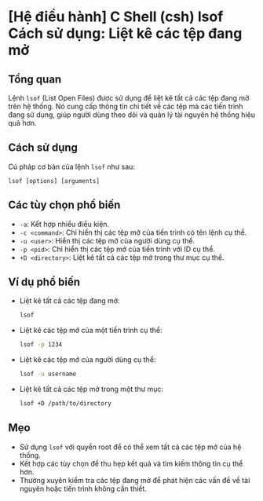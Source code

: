 # [Hệ điều hành] C Shell (csh) lsof Cách sử dụng: Liệt kê các tệp đang mở

## Tổng quan
Lệnh `lsof` (List Open Files) được sử dụng để liệt kê tất cả các tệp đang mở trên hệ thống. Nó cung cấp thông tin chi tiết về các tệp mà các tiến trình đang sử dụng, giúp người dùng theo dõi và quản lý tài nguyên hệ thống hiệu quả hơn.

## Cách sử dụng
Cú pháp cơ bản của lệnh `lsof` như sau:
```
lsof [options] [arguments]
```

## Các tùy chọn phổ biến
- `-a`: Kết hợp nhiều điều kiện.
- `-c <command>`: Chỉ hiển thị các tệp mở của tiến trình có tên lệnh cụ thể.
- `-u <user>`: Hiển thị các tệp mở của người dùng cụ thể.
- `-p <pid>`: Chỉ hiển thị các tệp mở của tiến trình với ID cụ thể.
- `+D <directory>`: Liệt kê tất cả các tệp mở trong thư mục cụ thể.

## Ví dụ phổ biến
- Liệt kê tất cả các tệp đang mở:
  ```bash
  lsof
  ```

- Liệt kê các tệp mở của một tiến trình cụ thể:
  ```bash
  lsof -p 1234
  ```

- Liệt kê các tệp mở của người dùng cụ thể:
  ```bash
  lsof -u username
  ```

- Liệt kê tất cả các tệp mở trong một thư mục:
  ```bash
  lsof +D /path/to/directory
  ```

## Mẹo
- Sử dụng `lsof` với quyền root để có thể xem tất cả các tệp mở của hệ thống.
- Kết hợp các tùy chọn để thu hẹp kết quả và tìm kiếm thông tin cụ thể hơn.
- Thường xuyên kiểm tra các tệp đang mở để phát hiện các vấn đề về tài nguyên hoặc tiến trình không cần thiết.